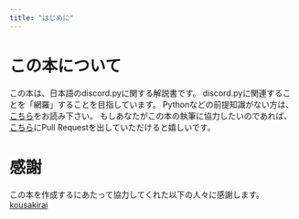 ```yaml
---
title: "はじめに"
---
```


# この本について
この本は、日本語のdiscord.pyに関する解説書です。
discord.pyに関連することを「網羅」することを目指しています。
Pythonなどの前提知識がない方は、[こちら](https://zenn.dev/yaakiyu_s/books/discord_py_starter/)をお読み下さい。
もしあなたがこの本の執筆に協力したいのであれば、[こちら](https://github.com/yaakiyu/dpy-book)にPull Requestを出していただけると嬉しいです。

# 感謝
この本を作成するにあたって協力してくれた以下の人々に感謝します。
[kousakirai](https://github.com/kousakirai/)
